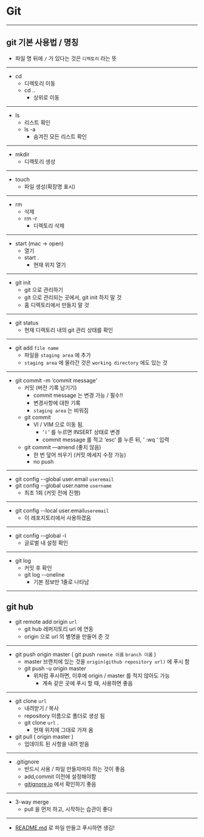 # Git

---

## git  기본 사용법 / 명칭

- 파일 명 뒤에 `/` 가 있다는 것은 `디렉토리` 라는 뜻

---

- cd
  - 디렉토리 이동
  - cd ..
    - 상위로 이동

---

- ls
  - 리스트 확인
  - ls -a
    - 숨겨진 모든 리스트 확인

---

- mkdir
  - 디렉토리 생성

---

- touch
  - 파일 생성(확장명 표시)

---

- rm
  - 삭제
  - rm -r
    - 디렉토리 삭제

---

- start (mac → open)
  - 열기
  - start .
    - 현재 위치 열기

---

- git init
  - git 으로 관리하기
  - git 으로 관리되는 곳에서, git init  하지 말 것
  - 홈 디렉토리에서 만들지 말 것

---

- git status
  - 현재 디렉토리 내의 git 관리 상태를 확인

---

- git add `file name`
  - 파일을 `staging area` 에 추가
  - `staging area` 에 올라간 것은  `working directory` 에도 있는 것

---

- git commit -m ‘commit message’
  - 커밋 (버전 기록 남기기)
    - commit message 는 변경 가능 / 필수!!
    - 변경사항에 대한 기록
    - `staging area` 는 비워짐
  - git commit
    - VI / VIM 으로 이동 됨.
      - ‘ i ‘ 를 누르면 INSERT 상태로 변경
      - commit message 를 적고 ‘esc’ 를 누른 뒤, ‘ :wq ‘ 입력
  - git commit —amend (좋지 않음)
    - 한 번 덮어 씌우기 (커밋 메세지 수정 가능)
    - no push

---

- git config --global user.email `useremail`
- git config --global user.name `username`
  - 최초 1회 (커밋 전에 진행)

---

- git config --local user.email`useremail`
  - 이 레포지토리에서 사용하겠음

---

- git config --global -l
  - 글로벌 내 설정 확인

---

- git log
  - 커밋 후 확인
  - git log --oneline
    - 기본 정보만 1줄로 나타남

---

## git hub

- git remote add origin `url`
  - git hub 레퍼지토리 url 에 연동
  - origin 으로 url 의 별명을 만들어 준 것

---

- git push origin master ( git push `remote 이름` `branch 이름` )
  - master 브랜치에 있는 것을 `origin(github repository url)` 에 푸시 함
  - git push -u origin master
    - 위처럼 푸시하면, 이후에 origin / master 를 적지 않아도 가능
      - 계속 같은 곳에 푸시 할 때, 사용하면 좋음

---

- git clone `url`
  - 내려받기 / 복사
  - repository 이름으로 폴더로 생성 됨
  - git clone `url` .
    - 현재 위치에 그대로 가져 옴
- git pull ( origin master )
  - 업데이트 된 사항을 내려 받음

---

- .gitignore
  - 반드시 사용 / 파일 만들자마자 하는 것이 좋음
  - add,commit 이전에 설정해야함
  - [gitignore.io](http://gitignore.io) 에서 확인하기 좋음

---

- 3-way merge
  - pull 을 먼저 하고, 시작하는 습관이 좋다

---

- [README.md](http://README.md) 로 파일 만들고 푸시하면 생김!